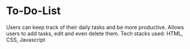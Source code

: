 # To-Do-List
Users can keep track of their daily tasks and be more productive.
Allows users to add tasks, edit and even delete them.
Tech stacks used: HTML, CSS, Javascript

